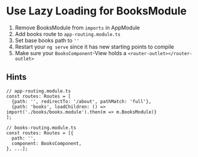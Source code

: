# Use Lazy Loading for BooksModule
1. Remove BooksModule from `imports` in AppModule
2. Add books route to `app-routing.module.ts`
3. Set base books path to `''`
4. Restart your `ng serve` since it has new starting points to compile
5. Make sure your `BooksComponent`-View holds a `<router-outlet></router-outlet>`

## Hints

```
// app-routing.module.ts
const routes: Routes = [
  {path: '', redirectTo: '/about', pathMatch: 'full'},
  {path: 'books', loadChildren: () => import('./books/books.module').then(m => m.BooksModule)}
];
```

```
// books-routing.module.ts
const routes: Routes = [{
  path: '',
  component: BooksComponent,
}, ...];
```

